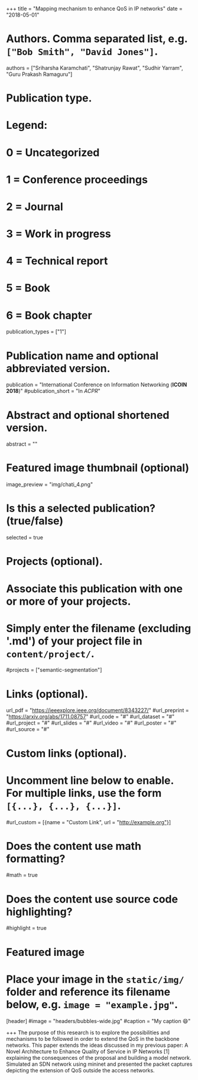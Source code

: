 +++
title = "Mapping mechanism to enhance QoS in IP networks"
date = "2018-05-01"

# Authors. Comma separated list, e.g. `["Bob Smith", "David Jones"]`.
authors = ["Sriharsha Karamchati", "Shatrunjay Rawat", "Sudhir Yarram", "Guru Prakash Ramaguru"]

# Publication type.
# Legend:
# 0 = Uncategorized
# 1 = Conference proceedings
# 2 = Journal
# 3 = Work in progress
# 4 = Technical report
# 5 = Book
# 6 = Book chapter
publication_types = ["1"]

# Publication name and optional abbreviated version.
publication = "International Conference on Information Networking (<strong>ICOIN 2018</strong>)"
#publication_short = "In *ACPR*"

# Abstract and optional shortened version.
abstract = ""

# Featured image thumbnail (optional)
image_preview = "img/chati_4.png"

# Is this a selected publication? (true/false)
selected = true

# Projects (optional).
#   Associate this publication with one or more of your projects.
#   Simply enter the filename (excluding '.md') of your project file in `content/project/`.
#projects = ["semantic-segmentation"]

# Links (optional).
url_pdf = "https://ieeexplore.ieee.org/document/8343227/" 
#url_preprint = "https://arxiv.org/abs/1711.08757"
#url_code = "#"
#url_dataset = "#"
#url_project = "#"
#url_slides = "#"
#url_video = "#"
#url_poster = "#"
#url_source = "#"

# Custom links (optional).
#   Uncomment line below to enable. For multiple links, use the form `[{...}, {...}, {...}]`.
#url_custom = [{name = "Custom Link", url = "http://example.org"}]

# Does the content use math formatting?
#math = true

# Does the content use source code highlighting?
#highlight = true

# Featured image
# Place your image in the `static/img/` folder and reference its filename below, e.g. `image = "example.jpg"`.
[header]
#image = "headers/bubbles-wide.jpg"
#caption = "My caption :smile:"

+++
The purpose of this research is to explore the possibilities and mechanisms to be followed in order to extend the QoS in the backbone networks. This paper extends the ideas discussed in my previous paper: A Novel Architecture to Enhance Quality of Service in IP Networks [1] explaining the consequences of the proposal and building a model network. Simulated an SDN network using mininet and presented the packet captures depicting the extension of QoS outside the access networks.

